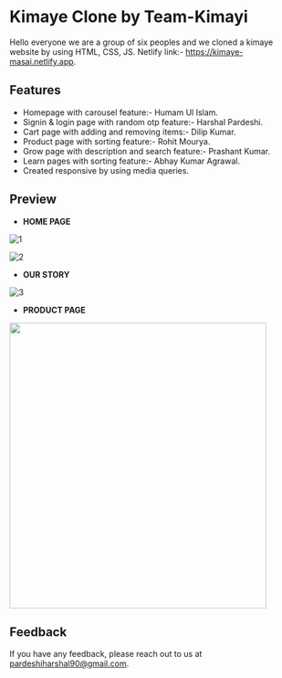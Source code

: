 # Kimaye Clone by Team-Kimayi

Hello everyone we are a group of six peoples and we cloned a kimaye website by using HTML, CSS, JS.
Netlify link:- https://kimaye-masai.netlify.app.


## Features

- Homepage with carousel feature:- Humam Ul Islam.
- Signin & login page with random otp feature:- Harshal Pardeshi.
- Cart page with adding and removing items:- Dilip Kumar.
- Product page with sorting feature:- Rohit Mourya.
- Grow page with description and search feature:- Prashant Kumar.
- Learn pages with sorting feature:- Abhay Kumar Agrawal.
- Created responsive by using media queries.

## Preview

- <b>HOME PAGE</b>

![1](https://user-images.githubusercontent.com/31159055/189099388-8758ee43-549c-4f2f-a2cf-05bc40dcd623.PNG)

![2](https://user-images.githubusercontent.com/31159055/189099633-470d9f42-11cc-4dad-b949-d48c477ec79c.png)

- <b>OUR STORY</b>

![3](https://user-images.githubusercontent.com/31159055/189099655-bae689b6-a00b-4331-8d89-e5424eaf3393.png)

- <b> PRODUCT PAGE</b>

<img src="https://user-images.githubusercontent.com/31159055/189099702-77044ba7-cb35-448c-a26a-5f9b993a3c5b.png" height="500px" width="450px">

## Feedback

If you have any feedback, please reach out to us at pardeshiharshal90@gmail.com.
